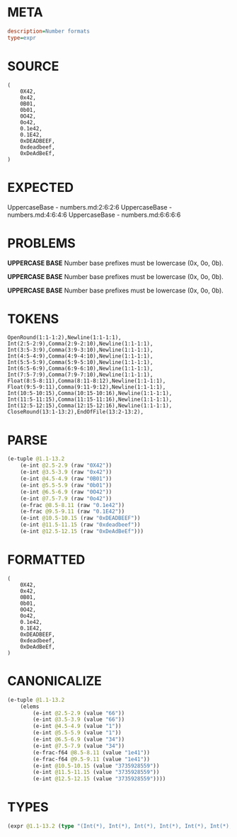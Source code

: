 # META
~~~ini
description=Number formats
type=expr
~~~
# SOURCE
~~~roc
(
    0X42,
    0x42,
    0B01,
    0b01,
    0O42,
    0o42,
    0.1e42,
    0.1E42,
    0xDEADBEEF,
    0xdeadbeef,
    0xDeAdBeEf,
)
~~~
# EXPECTED
UppercaseBase - numbers.md:2:6:2:6
UppercaseBase - numbers.md:4:6:4:6
UppercaseBase - numbers.md:6:6:6:6
# PROBLEMS
**UPPERCASE BASE**
Number base prefixes must be lowercase (0x, 0o, 0b).

**UPPERCASE BASE**
Number base prefixes must be lowercase (0x, 0o, 0b).

**UPPERCASE BASE**
Number base prefixes must be lowercase (0x, 0o, 0b).

# TOKENS
~~~zig
OpenRound(1:1-1:2),Newline(1:1-1:1),
Int(2:5-2:9),Comma(2:9-2:10),Newline(1:1-1:1),
Int(3:5-3:9),Comma(3:9-3:10),Newline(1:1-1:1),
Int(4:5-4:9),Comma(4:9-4:10),Newline(1:1-1:1),
Int(5:5-5:9),Comma(5:9-5:10),Newline(1:1-1:1),
Int(6:5-6:9),Comma(6:9-6:10),Newline(1:1-1:1),
Int(7:5-7:9),Comma(7:9-7:10),Newline(1:1-1:1),
Float(8:5-8:11),Comma(8:11-8:12),Newline(1:1-1:1),
Float(9:5-9:11),Comma(9:11-9:12),Newline(1:1-1:1),
Int(10:5-10:15),Comma(10:15-10:16),Newline(1:1-1:1),
Int(11:5-11:15),Comma(11:15-11:16),Newline(1:1-1:1),
Int(12:5-12:15),Comma(12:15-12:16),Newline(1:1-1:1),
CloseRound(13:1-13:2),EndOfFile(13:2-13:2),
~~~
# PARSE
~~~clojure
(e-tuple @1.1-13.2
	(e-int @2.5-2.9 (raw "0X42"))
	(e-int @3.5-3.9 (raw "0x42"))
	(e-int @4.5-4.9 (raw "0B01"))
	(e-int @5.5-5.9 (raw "0b01"))
	(e-int @6.5-6.9 (raw "0O42"))
	(e-int @7.5-7.9 (raw "0o42"))
	(e-frac @8.5-8.11 (raw "0.1e42"))
	(e-frac @9.5-9.11 (raw "0.1E42"))
	(e-int @10.5-10.15 (raw "0xDEADBEEF"))
	(e-int @11.5-11.15 (raw "0xdeadbeef"))
	(e-int @12.5-12.15 (raw "0xDeAdBeEf")))
~~~
# FORMATTED
~~~roc
(
	0X42,
	0x42,
	0B01,
	0b01,
	0O42,
	0o42,
	0.1e42,
	0.1E42,
	0xDEADBEEF,
	0xdeadbeef,
	0xDeAdBeEf,
)
~~~
# CANONICALIZE
~~~clojure
(e-tuple @1.1-13.2
	(elems
		(e-int @2.5-2.9 (value "66"))
		(e-int @3.5-3.9 (value "66"))
		(e-int @4.5-4.9 (value "1"))
		(e-int @5.5-5.9 (value "1"))
		(e-int @6.5-6.9 (value "34"))
		(e-int @7.5-7.9 (value "34"))
		(e-frac-f64 @8.5-8.11 (value "1e41"))
		(e-frac-f64 @9.5-9.11 (value "1e41"))
		(e-int @10.5-10.15 (value "3735928559"))
		(e-int @11.5-11.15 (value "3735928559"))
		(e-int @12.5-12.15 (value "3735928559"))))
~~~
# TYPES
~~~clojure
(expr @1.1-13.2 (type "(Int(*), Int(*), Int(*), Int(*), Int(*), Int(*), Frac(*), Frac(*), Int(*), Int(*), Int(*))"))
~~~
